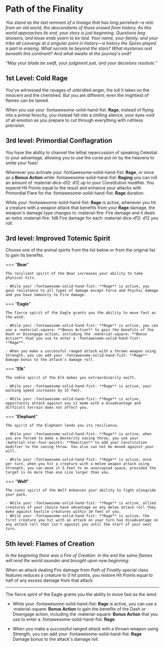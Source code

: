 # Path of the Finality

*You stand as the last remnant of a lineage that has long  perished—a relic from an old world, the descendants of those erased from history. As this world approaches its end, your story is just beginning. Questions beg answers, and loose ends yearn to be tied. Your name, your family, and your tribe all converge at a singular point in history—a history the Spires played a part in erasing. What secrets lie beyond the stars? What mysteries rest beneath this continent? And what awaits at the journey's end?*

*“May your blade be swift, your judgment just, and your decisions resolute.”*

## 1st Level: Cold Rage

You've witnessed the ravages of unbridled anger, the toll it takes on the innocent and the cherished. But you are different; even the mightiest of flames can be tamed.

When you use your :fontawesome-solid-hand-fist: **Rage**, instead of flying into a primal ferocity, you instead fall into a chilling silence, your eyes void of all emotion as you prepare to cut through everything with ruthless precision.

## 3rd level: Primordial Conflagration

You have the ability to channel the lethal repercussion of speaking Celestial to your advantage, allowing you to use the curse put on by the heavens to smite your foes!

Whenever you activate your :fontawesome-solid-hand-fist: **Rage**, or once as a **Bonus Action** while :fontawesome-solid-hand-fist: **Raging** you can roll an amount of :material-dice-d12: d12 up to your Constitution modifier. You expend Hit Points equal to the result and enhance your attacks with Primordial Flare for the :fontawesome-solid-hand-fist: **Rage** duration.

While your :fontawesome-solid-hand-fist: **Rage** is active, whenever you hit a creature with a weapon attack that benefits from your **Rage** damage, the weapon's damage type changes to :material-fire: Fire damage and it deals an extra :material-fire: 1d8 Fire damage for each :material-dice-d12: d12 you roll.

## 3rd level: Improved Totemic Spirit

Choose one of the animal spirits from the list below or from the original list to gain its benefits.

=== "**Bear**"
    
    The resilient spirit of the Bear increases your ability to take physical hits. 

    - While your :fontawesome-solid-hand-fist: **Rage** is active, you gain resistance to all types of damage except Force and Psychic damage and you have immunity to Fire damage.

=== "**Eagle**"
    
    The fierce spirit of the Eagle grants you the ability to move fast as the wind. 

    - While your :fontawesome-solid-hand-fist: **Rage** is active, you can use a :material-square: **Bonus Action** to gain the benefits of the Dash or Disengage action, including the :material-square: **Bonus Action** that you use to enter a :fontawesome-solid-hand-fist: **Rage**.

    - When you make a successful ranged attack with a thrown weapon using Strength, you can add your :fontawesome-solid-hand-fist: **Rage** Damage bonus to the attack's damage roll.

=== "**Elk**"

    The noble spirit of the Elk makes you extraordinarily swift. 

    - While your :fontawesome-solid-hand-fist: **Rage** is active, your walking speed increases by 15 feet.

    - While your :fontawesome-solid-hand-fist: **Rage** is active, opportunity attack against you is made with a disadvantage and difficult terrain does not affect you.

=== "**Elephant**"

    The spirit of the Elephant lends you its resilience. 

    - While your :fontawesome-solid-hand-fist: **Rage** is active, when you are forced to make a Dexterity saving throw, you use your :material-star-four-points: **Reaction** to add your Constitution modifier to the saving throw. You also can not be moved against your will.

    - While your :fontawesome-solid-hand-fist: **Rage** is active, once per turn, when you hit a creature with a melee weapon attack using Strength, you can move it 5 feet to an unoccupied space, provided the target is no more than one size larger than you.

=== "**Wolf**"
    
    The cunni spirit of the Wolf enhances your ability to fight alongside your pack. 

    - While your :fontawesome-solid-hand-fist: **Rage** is active, allied creatures of your choice have advantage on any melee attack roll they make against hostile creatures within 10 feet of you.
    - While your :fontawesome-solid-hand-fist: **Rage** is active, the first creature you hit with an attack on your turn has disadvantage on any attack roll that isn't against you until the start of your next turn.

## 5th level: Flames of Creation

*In the beginning there was a Fire of Creation. In the end the same flames will rend the world asunder and brought upon new beginning.*

When an attack dealing Fire damage from *Path of Finality* special class features reduces a creature to 0 hit points, you restore Hit Points equal to half of any excess damage from that attack.

---

The fierce spirit of the Eagle grants you the ability to move fast as the wind. 

- While your :fontawesome-solid-hand-fist: **Rage** is active, you can use a :material-square: **Bonus Action** to gain the benefits of the Dash or Disengage action, including the
:material-square: **Bonus Action** that you use to enter a :fontawesome-solid-hand-fist: **Rage**.

- When you make a successful ranged attack with a thrown weapon using Strength, you can add your :fontawesome-solid-hand-fist: **Rage** Damage bonus to the attack's damage roll.

